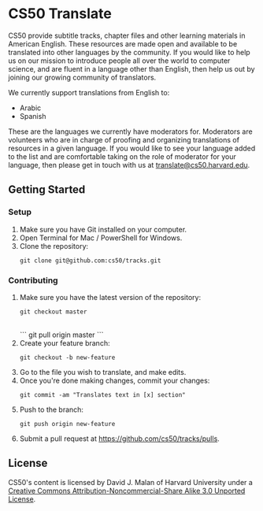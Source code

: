 # CS50 Translate

CS50 provide subtitle tracks, chapter files and other learning materials in American English. These resources are made open and available to be translated into other languages by the community. If you would like to help us on our mission to introduce people all over the world to computer science, and are fluent in a language other than English, then help us out by joining our growing community of translators.

We currently support translations from English to:

- Arabic
- Spanish

These are the languages we currently have moderators for. Moderators are volunteers who are in charge of proofing and organizing translations of resources in a given language. If you would like to see your language added to the list and are comfortable taking on the role of moderator for your language, then please get in touch with us at translate@cs50.harvard.edu.

## Getting Started

### Setup

1. Make sure you have Git installed on your computer.
2. Open Terminal for Mac / PowerShell for Windows.
3. Clone the repository:<br>
    ```
    git clone git@github.com:cs50/tracks.git
    ```

### Contributing

1.  Make sure you have the latest version of the repository:<br>
    ```
    git checkout master
    ```
    <br>
    ```
    git pull origin master
    ```
2. Create your feature branch:<br>
    ```
    git checkout -b new-feature
    ```
3. Go to the file you wish to translate, and make edits.
4. Once you're done making changes, commit your changes:<br>
    ```
    git commit -am "Translates text in [x] section"
    ```
5. Push to the branch:<br>
    ```
    git push origin new-feature
    ```
6. Submit a pull request at https://github.com/cs50/tracks/pulls.

## License

CS50's content is licensed by David J. Malan of Harvard University under a [Creative Commons Attribution-Noncommercial-Share Alike 3.0 Unported License](https://creativecommons.org/licenses/by-nc-sa/3.0/).
